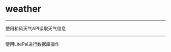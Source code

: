 # weather
-----------------------------------------

使用和风天气API读取天气信息

-----------------------------------------

使用LitePal进行数据库操作
